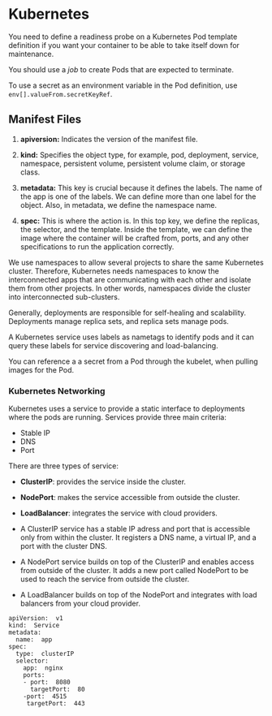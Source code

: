 # Kubernetes

You need to define a readiness probe on a Kubernetes Pod template definition if you want your container to be able to take itself down for maintenance.

You should use a *job* to create Pods that are expected to terminate.

To use a secret as an environment variable in the Pod definition, use `env[].valueFrom.secretKeyRef`.

## Manifest Files

1.  **apiversion:** Indicates the version of the manifest file.
    
2. **kind:** Specifies the object type, for example, pod, deployment, service, namespace, persistent volume, persistent volume claim, or storage class.
    
3. **metadata:** This key is crucial because it defines the labels. The name of the app is one of the labels. We can define more than one label for the object. Also, in metadata, we define the namespace name.
    
4. **spec:** This is where the action is. In this top key, we define the replicas, the selector, and the template. Inside the template, we can define the image where the container will be crafted from, ports, and any other specifications to run the application correctly.

We use namespaces to allow several projects to share the same Kubernetes cluster. Therefore, Kubernetes needs namespaces to know the interconnected apps that are communicating with each other and isolate them from other projects. In other words, namespaces divide the cluster into interconnected sub-clusters.

Generally, deployments are responsible for self-healing and scalability. Deployments manage replica sets, and replica sets manage pods.

A Kubernetes service uses labels as nametags to identify pods and it can query these labels for service discovering and load-balancing. 

You can reference a a secret from a Pod through the kubelet, when pulling images for the Pod.

### Kubernetes Networking

Kubernetes uses a service to provide a static interface to deployments where the pods are running. Services provide three main criteria:

- Stable IP
- DNS
- Port

There are three types of service:

- **ClusterIP**: provides the service inside the cluster.
- **NodePort**: makes the service accessible from outside the cluster.
- **LoadBalancer**: integrates the service with cloud providers.

- A ClusterIP service has a stable IP adress and port that is accessible only from within the cluster. It registers a DNS name, a virtual IP, and a port with the cluster DNS.
- A NodePort service builds on top of the ClusterIP and enables access from outside of the cluster. It adds a new port called NodePort to be used to reach the service from outside the cluster.
- A LoadBalancer builds on top of the NodePort and integrates with load balancers from your cloud provider.

```
apiVersion:  v1
kind:  Service
metadata:
  name:  app
spec:
  type:  clusterIP
  selector:
    app:  nginx
    ports:
    - port:  8080
      targetPort:  80
    -port:  4515
     targetPort:  443
```
